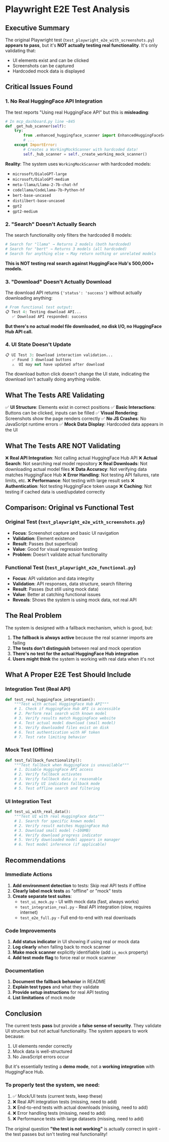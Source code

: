 # Playwright E2E Test Analysis

## Executive Summary

The original Playwright test (`test_playwright_e2e_with_screenshots.py`) **appears to pass**, but it's **NOT actually testing real functionality**. It's only validating that:
- UI elements exist and can be clicked
- Screenshots can be captured
- Hardcoded mock data is displayed

## Critical Issues Found

### 1. **No Real HuggingFace API Integration**

The test reports "Using real HuggingFace API" but this is **misleading**:

```python
# In mcp_dashboard.py line ~845
def _get_hub_scanner(self):
    try:
        from .enhanced_huggingface_scanner import EnhancedHuggingFaceScanner
        # ...
    except ImportError:
        # Creates a WorkingMockScanner with hardcoded data!
        self._hub_scanner = self._create_working_mock_scanner()
```

**Reality**: The system uses `WorkingMockScanner` with hardcoded models:
- `microsoft/DialoGPT-large`
- `microsoft/DialoGPT-medium`  
- `meta-llama/Llama-2-7b-chat-hf`
- `codellama/CodeLlama-7b-Python-hf`
- `bert-base-uncased`
- `distilbert-base-uncased`
- `gpt2`
- `gpt2-medium`

### 2. **"Search" Doesn't Actually Search**

The search functionality only filters the hardcoded 8 models:

```python
# Search for "llama" → Returns 2 models (both hardcoded)
# Search for "bert" → Returns 3 models (all hardcoded)
# Search for anything else → May return nothing or unrelated models
```

**This is NOT testing real search against HuggingFace Hub's 500,000+ models.**

### 3. **"Download" Doesn't Actually Download**

The download API returns `{'status': 'success'}` without actually downloading anything:

```python
# From functional test output:
📋 Test 4: Testing download API...
   ✅ Download API responded: success
```

**But there's no actual model file downloaded, no disk I/O, no HuggingFace Hub API call.**

### 4. **UI State Doesn't Update**

```python
📋 UI Test 3: Download interaction validation...
   ✅ Found 3 download buttons
   ⚠️  UI may not have updated after download
```

The download button click doesn't change the UI state, indicating the download isn't actually doing anything visible.

## What The Tests ARE Validating

✅ **UI Structure**: Elements exist in correct positions
✅ **Basic Interactions**: Buttons can be clicked, inputs can be filled
✅ **Visual Rendering**: Screenshots show the page renders correctly
✅ **No JS Crashes**: No JavaScript runtime errors
✅ **Mock Data Display**: Hardcoded data appears in the UI

## What The Tests ARE NOT Validating

❌ **Real API Integration**: Not calling actual HuggingFace Hub API
❌ **Actual Search**: Not searching real model repository
❌ **Real Downloads**: Not downloading actual model files
❌ **Data Accuracy**: Not verifying data matches HuggingFace Hub
❌ **Error Handling**: Not testing API failures, rate limits, etc.
❌ **Performance**: Not testing with large result sets
❌ **Authentication**: Not testing HuggingFace token usage
❌ **Caching**: Not testing if cached data is used/updated correctly

## Comparison: Original vs Functional Test

### Original Test (`test_playwright_e2e_with_screenshots.py`)
- **Focus**: Screenshot capture and basic UI navigation
- **Validation**: Element existence
- **Result**: Passes (but superficial)
- **Value**: Good for visual regression testing
- **Problem**: Doesn't validate actual functionality

### Functional Test (`test_playwright_e2e_functional.py`)
- **Focus**: API validation and data integrity
- **Validation**: API responses, data structure, search filtering
- **Result**: Passes (but still using mock data)
- **Value**: Better at catching functional issues
- **Reveals**: Shows the system is using mock data, not real API

## The Real Problem

The system is designed with a fallback mechanism, which is good, but:

1. **The fallback is always active** because the real scanner imports are failing
2. **The tests don't distinguish** between real and mock operation
3. **There's no test for the actual HuggingFace Hub integration**
4. **Users might think** the system is working with real data when it's not

## What A Proper E2E Test Should Include

### Integration Test (Real API)
```python
def test_real_huggingface_integration():
    """Test with actual HuggingFace Hub API"""
    # 1. Check if HuggingFace Hub API is accessible
    # 2. Perform real search with known model
    # 3. Verify results match HuggingFace website
    # 4. Test actual model download (small model)
    # 5. Verify downloaded files exist on disk
    # 6. Test authentication with HF token
    # 7. Test rate limiting behavior
```

### Mock Test (Offline)
```python
def test_fallback_functionality():
    """Test fallback when HuggingFace is unavailable"""
    # 1. Disable HuggingFace API access
    # 2. Verify fallback activates
    # 3. Verify fallback data is reasonable
    # 4. Verify UI indicates fallback mode
    # 5. Test offline search and filtering
```

### UI Integration Test
```python
def test_ui_with_real_data():
    """Test UI with real HuggingFace data"""
    # 1. Search for specific known model
    # 2. Verify result matches HuggingFace Hub
    # 3. Download small model (~100MB)
    # 4. Verify download progress indicator
    # 5. Verify downloaded model appears in manager
    # 6. Test model inference (if applicable)
```

## Recommendations

### Immediate Actions
1. **Add environment detection** to tests: Skip real API tests if offline
2. **Clearly label mock tests** as "offline" or "mock" tests
3. **Create separate test suites**:
   - `test_ui_mock.py` - UI with mock data (fast, always works)
   - `test_integration_real.py` - Real API integration (slow, requires internet)
   - `test_e2e_full.py` - Full end-to-end with real downloads

### Code Improvements
1. **Add status indicator** in UI showing if using real or mock data
2. **Log clearly** when falling back to mock scanner
3. **Make mock scanner** explicitly identifiable (add `is_mock` property)
4. **Add test mode flag** to force real or mock scanner

### Documentation
1. **Document the fallback behavior** in README
2. **Explain test types** and what they validate
3. **Provide setup instructions** for real API testing
4. **List limitations** of mock mode

## Conclusion

The current tests **pass** but provide a **false sense of security**. They validate UI structure but not actual functionality. The system appears to work because:

1. UI elements render correctly
2. Mock data is well-structured
3. No JavaScript errors occur

But it's essentially testing a **demo mode**, not a **working integration** with HuggingFace Hub.

### To properly test the system, we need:
1. ✅ Mock/UI tests (current tests, keep these)
2. ❌ Real API integration tests (missing, need to add)
3. ❌ End-to-end tests with actual downloads (missing, need to add)
4. ❌ Error handling tests (missing, need to add)
5. ❌ Performance tests with large datasets (missing, need to add)

The original question **"the test is not working"** is actually correct in spirit - the test passes but isn't testing real functionality!
